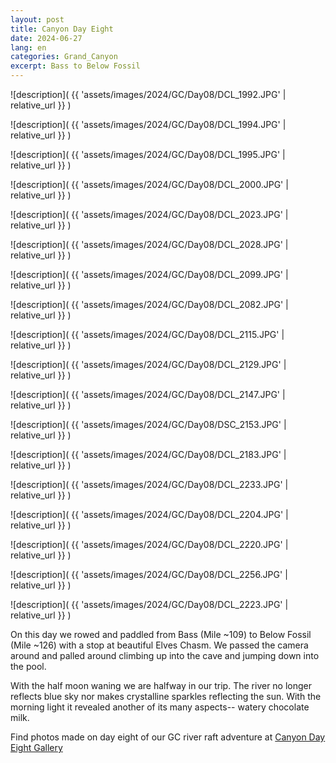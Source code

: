 ```yaml
---
layout: post
title: Canyon Day Eight
date: 2024-06-27
lang: en
categories: Grand_Canyon
excerpt: Bass to Below Fossil
---
```


![description](
  {{ 'assets/images/2024/GC/Day08/DCL_1992.JPG' | relative_url }}
)

![description](
  {{ 'assets/images/2024/GC/Day08/DCL_1994.JPG' | relative_url }}
)

![description](
  {{ 'assets/images/2024/GC/Day08/DCL_1995.JPG' | relative_url }}
)

![description](
  {{ 'assets/images/2024/GC/Day08/DCL_2000.JPG' | relative_url }}
)

![description](
  {{ 'assets/images/2024/GC/Day08/DCL_2023.JPG' | relative_url }}
)

![description](
  {{ 'assets/images/2024/GC/Day08/DCL_2028.JPG' | relative_url }}
)

![description](
  {{ 'assets/images/2024/GC/Day08/DCL_2099.JPG' | relative_url }}
)

![description](
  {{ 'assets/images/2024/GC/Day08/DCL_2082.JPG' | relative_url }}
)

![description](
  {{ 'assets/images/2024/GC/Day08/DCL_2115.JPG' | relative_url }}
)

![description](
  {{ 'assets/images/2024/GC/Day08/DCL_2129.JPG' | relative_url }}
)

![description](
  {{ 'assets/images/2024/GC/Day08/DCL_2147.JPG' | relative_url }}
)

![description](
  {{ 'assets/images/2024/GC/Day08/DSC_2153.JPG' | relative_url }}
)

![description](
  {{ 'assets/images/2024/GC/Day08/DCL_2183.JPG' | relative_url }}
)

![description](
  {{ 'assets/images/2024/GC/Day08/DCL_2233.JPG' | relative_url }}
)

![description](
  {{ 'assets/images/2024/GC/Day08/DCL_2204.JPG' | relative_url }}
)

![description](
  {{ 'assets/images/2024/GC/Day08/DCL_2220.JPG' | relative_url }}
)

![description](
  {{ 'assets/images/2024/GC/Day08/DCL_2256.JPG' | relative_url }}
)

![description](
  {{ 'assets/images/2024/GC/Day08/DCL_2223.JPG' | relative_url }}
)

On this day we rowed and paddled from Bass (Mile ~109) to Below Fossil (Mile
~126) with a stop at beautiful Elves Chasm. We passed the camera around
and palled around climbing up into the cave and jumping down into the
pool.

With the half moon waning we are halfway in our trip. The river no longer
reflects blue sky nor makes crystalline sparkles reflecting the sun. With the
morning light it revealed another of its many aspects-- watery chocolate milk.

Find photos made on day eight of our GC river raft adventure at
[Canyon Day Eight Gallery](
  https://wbreeze.com/photo/gallery/20240620GC/Day08/index.html
)

